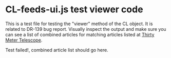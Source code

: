 
# CL-feeds-ui.js test viewer code

This is a test file for testing the "viewer" method of the CL
object. It is related to DR-139 bug report. Visually inspect the output
and make sure you can see a list of combined articles for matching articles listed at [Thirty Meter Telescope](https://feeds.library.caltech.edu/groups/Thirty-Meter-Telescope/combined.html).


<!-- START: test -->

<div id="Thirty-Meter-Telescope">Test failed!, combined article list should go here.</div>


<script src="CL.js"></script>
<script>
(function(document, window) {
  "use strict";
  let cl = Object.assign({}, window.CL),
      config = {},
      elem = document.getElementById("Thirty-Meter-Telescope");
  cl.BaseURL = "https://feeds.library.caltech.edu";

  config = {
    "aggregation": "groups",
    "feed_id": "Thirty-Meter-Telescope",
    "feed_path": "combined",
    "recent_n": 0,
    "use_recent": false,
    "feed_count": false,
    "show_year_headings": false,
    "creators": true,
    "pub_date": true,
    "title_link": true,
    "citation_details": true,
    "issn_or_isbn": false,
    "pmcid": false,
    "description": false,
    "developer_mode": false,
    "include_style": true,
    "include_CL": true,
    "repository": "CaltechAUTHORS",
    "css_classname": ".CaltechAUTHORS",
    "filters": []
};
  config.parent_element = elem;
  config.filters.push(cl.normalize_view);
  cl.setAttribute("viewer", config);
  cl.getGroupJSON("Thirty-Meter-Telescope", "combined", function(data, err) {
    cl.viewer(data, err);
  });
}(document, window));
</script>


<!--   END: test -->
